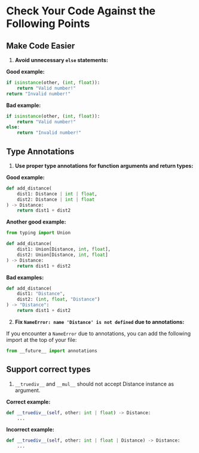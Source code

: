 # Check Your Code Against the Following Points

## Make Code Easier

1. **Avoid unnecessary `else` statements:**

**Good example:**

```python
if isinstance(other, (int, float)):
    return "Valid number!"
return "Invalid number!"
```

**Bad example:**

```python
if isinstance(other, (int, float)):
    return "Valid number!"
else:
    return "Invalid number!"
```

## Type Annotations

1. **Use proper type annotations for function arguments and return types:**

**Good example:**
```python
def add_distance(
    dist1: Distance | int | float, 
    dist2: Distance | int | float
) -> Distance:
    return dist1 + dist2
```

**Another good example:**
```python
from typing import Union

def add_distance(
    dist1: Union[Distance, int, float], 
    dist2: Union[Distance, int, float]
) -> Distance:
    return dist1 + dist2
```

**Bad examples:**
```python
def add_distance(
    dist1: "Distance", 
    dist2: (int, float, "Distance")
) -> "Distance":
    return dist1 + dist2
```

2. **Fix `NameError: name 'Distance' is not defined` due to annotations:**

If you encounter a `NameError` due to annotations, you can add the following import at the top of your file:
```python
from __future__ import annotations
```

## Support correct types

1. ```__truediv__``` and ```__mul__``` should not accept Distance instance as argument.

**Correct example:**
```python
def __truediv__(self, other: int | float) -> Distance:
    ...
```

**Incorrect example:**
```python
def __truediv__(self, other: int | float | Distance) -> Distance:
    ...
```
